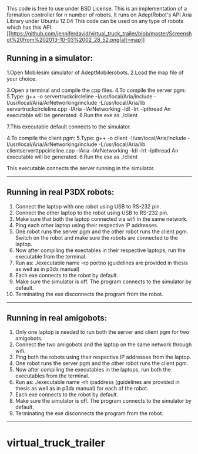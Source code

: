 

This code is free to use under BSD License.
This is an implementation of a formation controller for n number of robots. It runs on AdeptRobot's API Aria Library under Ubuntu 12.04
This code can be used on any type of robots which has this API.
[[https://github.com/jenniferdavid/virtual_truck_trailer/blob/master/Screenshot%20from%202013-10-03%2002_28_52.png|alt=map]]

Running in a simulator:
------------------------

1.Open Mobilesim simulator of AdeptMobilerobots.
2.Load the map file of your choice.

3.Open a terminal and compile the cpp files.
4.To compile the server pgm:
5.Type: 
g++ -o servertruckcircleline -I/usr/local/Aria/include -I/usr/local/Aria/ArNetworking/include -L/usr/local/Aria/lib servertruckcircleline.cpp -lAria -lArNetworking -ldl -lrt -lpthread
An executable will be generated.
6.Run the exe as ./client 

7.This executable default connects to the simulator.

4.To compile the client pgm:
5.Type:
g++ -o client -I/usr/local/Aria/include -I/usr/local/Aria/ArNetworking/include -L/usr/local/Aria/lib clientserverttppcirleline.cpp -lAria -lArNetworking -ldl -lrt -lpthread
An executable will be generated.
6.Run the exe as ./client 

This executable connects the server running in the simulator.


********************************************************************************
Running in real P3DX robots:
----------------------------
1. Connect the laptop with one robot using USB to RS-232 pin.
2. Connect the other laptop to the robot using USB to RS-232 pin.
3. Make sure that both the laptop connected via wifi in the same network.
4. Ping each other laptop using their respective IP addresses.
5. One robot runs the server pgm and the other robot runs the client pgm. Switch on the robot and make sure the robots are connected to the laptop.
6. Now after compiling the exectables in their respective laptops, run the executable from the terminal.
7. Run as: ./executable name -rp portno (guidelines are provided in thesis as well as in p3dx manual)
8. Each exe connects to the robot by default.
9. Make sure the simulator is off. The program connects to the simulator by default. 
10. Terminating the exe disconnects the program from the robot.

*********************************************************************************
Running in real amigobots:
--------------------------
1. Only one laptop is needed to run both the server and client pgm for two amigobots. 
2. Connect the two amigobots and the laptop on the same network through wifi.
3. Ping both the robots using their respective IP addresses from the laptop.
4. One robot runs the server pgm and the other robot runs the client pgm. 
5. Now after compiling the executables in the laptops, run both the executables from the terminal.
6. Run as: ./executable name -rh ipaddress (guidelines are provided in thesis as well as in p3dx manual) for each of the robot.
7. Each exe connects to the robot by default.
8. Make sure the simulator is off. The program connects to the simulator by default. 
9. Terminating the exe disconnects the program from the robot.

****************************************************************************************


# virtual_truck_trailer
